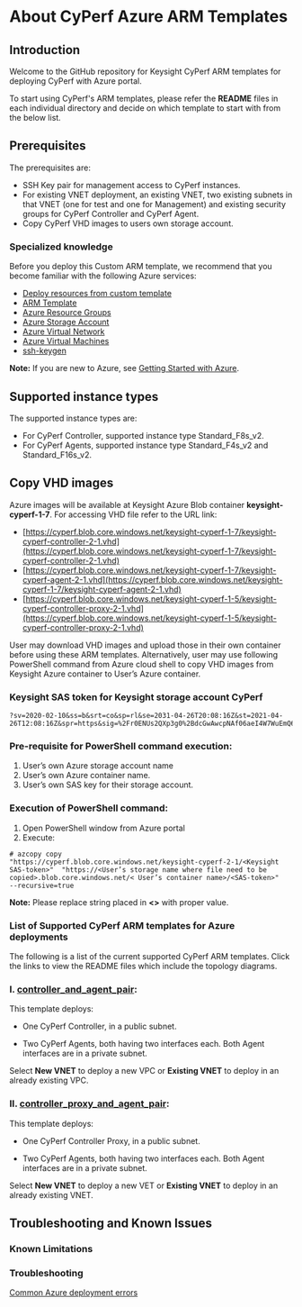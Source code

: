# About CyPerf Azure ARM Templates
## Introduction
Welcome to the GitHub repository for Keysight CyPerf ARM templates for deploying CyPerf with Azure portal.

To start using CyPerf's ARM templates, please refer the **README** files in each individual directory and decide on which template to start with from the below list. 

## Prerequisites
The prerequisites are:
- SSH Key pair for management access to CyPerf instances.
- For existing VNET deployment, an existing VNET, two existing subnets in that VNET (one for test and one for Management) and existing security groups for CyPerf Controller and CyPerf Agent.
- Copy CyPerf VHD images to users own storage account. 

### Specialized knowledge
Before you deploy this Custom ARM template, we recommend that you become familiar with the following Azure services:
- [Deploy resources from custom template](https://docs.microsoft.com/en-us/azure/azure-resource-manager/templates/deploy-portal#deploy-resources-from-custom-template)
- [ARM Template](https://docs.microsoft.com/en-us/azure/azure-resource-manager/templates/overview)
- [Azure Resource Groups](https://docs.microsoft.com/en-us/azure/azure-resource-manager/management/manage-resource-groups-portal)
- [Azure Storage Account](https://docs.microsoft.com/en-us/azure/storage/common/storage-account-overview)
- [Azure Virtual Network](https://docs.microsoft.com/en-us/azure/virtual-network/virtual-networks-overview)
- [Azure Virtual Machines](https://docs.microsoft.com/en-us/azure/virtual-machines/linux/quick-create-portal)
- [ssh-keygen](https://www.ssh.com/academy/ssh/keygen)

**Note:** If you are new to Azure, see [Getting Started with Azure](https://azure.microsoft.com/en-in/get-started/).

## Supported instance types 
The supported instance types are:
- For CyPerf Controller, supported instance type Standard_F8s_v2.
- For CyPerf Agents, supported instance type Standard_F4s_v2 and Standard_F16s_v2.


## Copy VHD images 
Azure images will be available at Keysight Azure Blob container **keysight-cyperf-1-7**.
For accessing VHD file refer to the URL link:

 - [https://cyperf.blob.core.windows.net/keysight-cyperf-1-7/keysight-cyperf-controller-2-1.vhd](https://cyperf.blob.core.windows.net/keysight-cyperf-1-7/keysight-cyperf-controller-2-1.vhd)
 - [https://cyperf.blob.core.windows.net/keysight-cyperf-1-7/keysight-cyperf-agent-2-1.vhd](https://cyperf.blob.core.windows.net/keysight-cyperf-1-7/keysight-cyperf-agent-2-1.vhd)
 - [https://cyperf.blob.core.windows.net/keysight-cyperf-1-5/keysight-cyperf-controller-proxy-2-1.vhd](https://cyperf.blob.core.windows.net/keysight-cyperf-1-5/keysight-cyperf-controller-proxy-2-1.vhd)

User may download VHD images and upload those in their own container before using these ARM templates.
Alternatively, user may use following PowerShell command from Azure cloud shell to copy VHD images from Keysight Azure container to User’s Azure container.

### Keysight SAS token for Keysight storage account CyPerf
```
?sv=2020-02-10&ss=b&srt=co&sp=rl&se=2031-04-26T20:08:16Z&st=2021-04-26T12:08:16Z&spr=https&sig=%2Fr0ENUs2QXp3g0%2BdcGwAwcpNAf06aeI4W7WuEmQ6xP8%3D

```

### Pre-requisite for PowerShell command execution:
1.	User’s own Azure storage account name
2.	User’s own Azure container name.
3.	User’s own SAS key for their storage account.

### Execution of PowerShell command:
1.	Open PowerShell window from Azure portal 
2.	Execute:

```
# azcopy copy
"https://cyperf.blob.core.windows.net/keysight-cyperf-2-1/<Keysight SAS-token>"  "https://<User’s storage name where file need to be copied>.blob.core.windows.net/< User’s container name>/<SAS-token>" 
--recursive=true

```

**Note:** Please replace string placed in **<>** with proper value.

### List of Supported CyPerf ARM templates for Azure deployments 

The following is a list of the current supported CyPerf ARM templates. Click the links to view the README files which include the topology diagrams. 

### I. [controller_and_agent_pair](controller_and_agent_pair): 
 

This template deploys: 


- One CyPerf Controller, in a public subnet. 

- Two CyPerf Agents, both having two interfaces each. Both Agent interfaces are in a private subnet. 


Select **New VNET** to deploy a new VPC or **Existing VNET** to deploy in an already existing VPC.

### II. [controller_proxy_and_agent_pair](controller_proxy_and_agent_pair):


This template deploys: 


- One CyPerf Controller Proxy, in a public subnet. 

- Two CyPerf Agents, both having two interfaces each. Both Agent interfaces are in a private subnet. 


Select **New VNET** to deploy a new VET or **Existing VNET** to deploy in an already existing VNET. 

## Troubleshooting and Known Issues 

### Known Limitations

### Troubleshooting
[Common Azure deployment errors](https://docs.microsoft.com/en-us/azure/azure-resource-manager/templates/common-deployment-errors)
